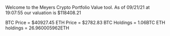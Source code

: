 Welcome to the Meyers Crypto Portfolio Value tool. 
As of 09/21/21 at 19:07:55 our valuation is $118408.21 

BTC Price = $40927.45
 ETH Price = $2782.83
BTC Holdings = 1.06BTC
 ETH holdings = 26.960005962ETH 
